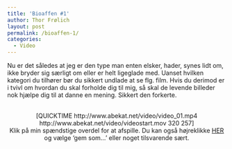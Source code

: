 ```yaml
---
title: 'Bioaffen #1'
author: Thor Frølich
layout: post
permalink: /bioaffen-1/
categories:
  - Video
---
```

Nu er det således at jeg er den type man enten elsker, hader, synes lidt om, ikke bryder sig særligt om eller er helt ligeglade med. Uanset hvilken kategori du tilhører bør du sikkert undlade at se flg. film. Hvis du derimod er i tvivl om hvordan du skal forholde dig til mig, så skal de levende billeder nok hjælpe dig til at danne en mening. Sikkert den forkerte.

<center>
  <br /> [QUICKTIME http://www.abekat.net/video/video_01.mp4 http://www.abekat.net/video/videostart.mov 320 257]<br /> Klik på min spændstige overdel for at afspille. Du kan også højreklikke <a href="http://www.abekat.net/video/video_01.mp4">HER</a> og vælge ‘gem som…’ eller noget tilsvarende sært.<br />
</center>